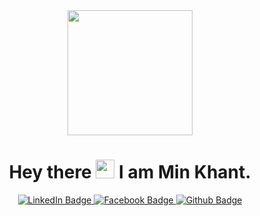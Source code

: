 
<div id="header" align="center">
  <!-- Top Gif -->
  <img src="https://media.giphy.com/media/QXwtfadqo7wbfmT46H/giphy.gif" width="200"/>

  <h1>
    Hey there
    <img src="https://media.giphy.com/media/hvRJCLFzcasrR4ia7z/giphy.gif" width="30px"/>
    I am Min Khant.
  </h1>

<!-- Social -->
  <div id="badges" align="center">
    <a href="https://www.linkedin.com/in/min-khant-0a0546232/">
      <img src="https://img.shields.io/badge/LinkedIn-black?style=for-the-badge&logo=linkedin&logoColor=white" alt="LinkedIn Badge"/>
    </a>
    <a href="https://www.facebook.com/profile.php?id=100024914349183">
      <img src="https://img.shields.io/badge/Facebook-blue?style=for-the-badge&logo=facebook&logoColor=white" alt="Facebook Badge"/>
    </a>
    <a href="https://github.com/Rayy-007">
      <img src="https://img.shields.io/badge/GitHub-white?style=for-the-badge&logo=github&logoColor=black" alt="Github Badge"/>
    </a>
  </div>

<!-- View Count -->
  <img align="center" src="https://komarev.com/ghpvc/?username=Rayy-007&style=flat-square&color=green" alt=""/>


</div>

<!-- Banner Gif -->
<!--
 <div align="center">
  <img src="https://media.giphy.com/media/dWesBcTLavkZuG35MI/giphy.gif" width="600" height="300"/>
</div>
->

---

### 👨‍💻 About Me :

I am a Full Stack Developer <img src="https://media.giphy.com/media/WUlplcMpOCEmTGBtBW/giphy.gif" width="30"> from Myanmar.

- :telescope: I’m working as a Software Engineer and contributing to frontend and backend for building web applications.

- :seedling: I’m currently learning Next.js, Tailwind, Typescript, Git and GitHub.

- 📫 How to reach me: minkhant88887@gmail.com, [![Linkedin Badge](https://img.shields.io/badge/-MinKhant-blue?style=flat&logo=Linkedin&logoColor=white)](https://www.linkedin.com/in/min-khant-0a0546232/"), 

---

### 🛠️ Languages and Tools :
| Fronend | Backend | UI/UX | Tools |
| ------- | ------- | ----- | ----- |
| [![My Skills](https://skillicons.dev/icons?i=react,ts,tailwind,js,html,css,sass,bootstrap,jquery&theme=dark)](https://skillicons.dev) | [![My Skills](https://skills.thijs.gg/icons?i=nextjs,spring,java,mysql,mongodb&theme=dark)](https://skills.thijs.gg) | [![My Skills](https://skills.thijs.gg/icons?i=figma,svg&theme=dark)](https://skills.thijs.gg) | [![My Skills](https://skills.thijs.gg/icons?i=vscode,eclipse,postman,wordpress,git,github&theme=dark)](https://skills.thijs.gg)|



---
### 🔥 My Status: 
[![GitHub Streak](http://github-readme-streak-stats.herokuapp.com?user=Rayy-007&theme=dark&background=30,2c3e50,512DA8)](https://git.io/streak-stats)

![Min Khant's GitHub stats](https://github-readme-stats.vercel.app/api?username=Rayy-007&show=reviews,prs_merged&show_icons=true&include_all_commits=true&bg_color=30,2c3e50,512DA8&theme=highcontrast)

[![Top Langs](https://github-readme-stats.vercel.app/api/top-langs/?username=Rayy-007&layout=compact&theme=vision-friendly-dark&bg_color=30,2c3e50,512DA8)](https://github.com/anuraghazra/github-readme-stats)


<!--
### Hi there 👋

I am Min Khant. Fullstack Developer

- 🔭 I’m currently working on Ecommerce Project with friend.
- 🌱 I’m currently learning Next.js, Tailwind, Typescript, Git and GitHub.
- 📫 How to reach me: minkhant88887@gmail.com
 ⚡ Fun fact: You may think I am very shy and introvert before you don't know me.

![Anurag's GitHub stats](https://github-readme-stats.vercel.app/api?username=anuraghazra&show_icons=true&theme=tokyonight)



  👯 I’m looking to collaborate on ... -->
